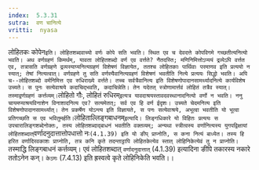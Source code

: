 ```yaml
---
index:  5.3.31
sutra:  वण चानित्ये
vritti:  nyasa
---
```


लोहितकः कोपेन` इति। लोहितशब्दवाच्यो वर्णः कोपे सति भवति। स्थित एव च देवदत्ते कोपविगमे गच्छतीत्यनित्यो भवति। अथ वर्णग्रहणं किमर्थम्, यावता लोहितशब्दो वर्ण एव वर्त्तते? नैतदस्ति; मणिनिमित्तोऽप्ययं द्रव्येऽपि वर्त्तत एव, तत्रासति वर्णग्रहणे द्रव्यस्याप्यनित्यग्रहणं विशेषणं विज्ञायेत, ततश्च लोहितकाः पार्थिवाः परमाणव इति प्रत्ययो न स्यात्; तेषां नित्यत्वात्। वर्णग्रहणे तु सति वर्णस्यैवानित्यग्रहणं विशेषणं भवतीति नित्ये प्रत्ययः सिद्धो भवति। अपि च--लोहितशब्दो वर्मनिमित्त एव रुधिराख्ये वर्त्तते। तच्च सर्वत्रैवानित्य इति विशेषणोपादानसामर्थ्यादनित्ये कार्यविशेष उच्यते। स पुनः सत्येवाश्रये कदाचिद्भवति, कदाचिन्नेति। तेन यदेतत् स्त्रोणामार्त्तवं लोहितं तत्रैव स्यात्। तस्माद्वर्णग्रहणं कर्त्तव्यम्।
`लोहितो गौः, लोहितं रुधिरम्` इत्यत्र यावदाश्रयस्तावदवस्थानादनित्यो वर्णो न भवति। ननु चायमप्याश्रयविनाशेन विनाशादनित्य एव? सत्यमेतत्; सर्व एव हि वर्ण ईदृशः। उच्यते चेदमनित्य इति विशेषणोपादानसामर्थ्यात्। तेन प्रकर्षेण योऽन्त्य इति विज्ञायते, स पनः सत्येवाश्रये, अभूत्वा भवतीति यो भूत्वा प्रतिगच्छति स एव भवितुमर्हति।
`लोहिताल्लिङ्गबाधनम्` इत्यादि। लिङ्गधिकारे यो विहितः प्रत्ययः स उपचारालिङ्गशब्देनोक्तः, तस्य लोहितशब्दाद्बाधनं भवतीति वक्तव्यम्; अन्यथा स्त्रीत्वस्य वर्णानित्यस्य युगपद्विक्षायां लोहितशब्दात् `वर्णादनुदात्तात्तोपधात्तो नः` (4.1.39) इति यो ङीप् प्राप्नोति, स कना नित्यं बाध्येत। तस्य हि हरित वर्णादिरवकाशः प्राप्नोति, तत्र कनि कृते तदन्ताट्टापि लोहितकेत्येव स्तात् लोहिनिकेत्येवं तु न प्राप्नोति। `तस्माद्धि लिङ्गबाधनं कर्त्तव्यम्। एवं लोहितशब्दात् `वर्णादनुदात्तात्` (4.1.39) इत्यादिना ङीपि तकारस्य नकारे ततोऽनेन कन्। `केऽणः` (7.4.13) इति ह्रस्वत्वे कृते लोहिनिकेति भवति।।

